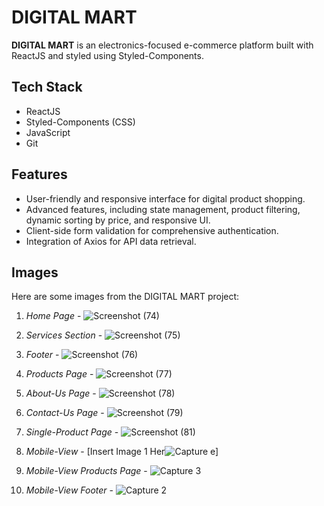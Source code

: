 # DIGITAL MART

**DIGITAL MART** is an electronics-focused e-commerce platform built with ReactJS and styled using Styled-Components.

## Tech Stack

- ReactJS
- Styled-Components (CSS)
- JavaScript
- Git

## Features

- User-friendly and responsive interface for digital product shopping.
- Advanced features, including state management, product filtering, dynamic sorting by price, and responsive UI.
- Client-side form validation for comprehensive authentication.
- Integration of Axios for API data retrieval.


## Images

Here are some images from the DIGITAL MART project:

1. *Home Page* - ![Screenshot (74)](https://github.com/SahilLamba0008/DigitalMart_Ecom_WebApp/assets/125360487/6833af95-75e8-48a9-af1b-39df567922f5)


2. *Services Section* - 
![Screenshot (75)](https://github.com/SahilLamba0008/DigitalMart_Ecom_WebApp/assets/125360487/e7b4aff1-0c7a-492e-879c-98e27243beba)

3. *Footer* - ![Screenshot (76)](https://github.com/SahilLamba0008/DigitalMart_Ecom_WebApp/assets/125360487/328f979b-62fa-4080-866a-daef2ca24c74)


4. *Products Page* - ![Screenshot (77)](https://github.com/SahilLamba0008/DigitalMart_Ecom_WebApp/assets/125360487/bc045d9f-d7ff-417d-913a-75d0c4804998)

5. *About-Us Page* - ![Screenshot (78)](https://github.com/SahilLamba0008/DigitalMart_Ecom_WebApp/assets/125360487/001522e9-041c-4354-9ee0-64238462a275)

6. *Contact-Us Page* - ![Screenshot (79)](https://github.com/SahilLamba0008/DigitalMart_Ecom_WebApp/assets/125360487/cfbf6b80-95d8-4931-afbc-f12a46c824dc)

7. *Single-Product Page* - ![Screenshot (81)](https://github.com/SahilLamba0008/DigitalMart_Ecom_WebApp/assets/125360487/55097ff9-9ee3-461d-979c-ef7322334b72)

8. *Mobile-View* - [Insert Image 1 Her![Capture](https://github.com/SahilLamba0008/DigitalMart_Ecom_WebApp/assets/125360487/b4b0a7f7-b3b2-415d-87d9-39b024b88c8d)
e]

9. *Mobile-View Products Page* - 
![Capture 3](https://github.com/SahilLamba0008/DigitalMart_Ecom_WebApp/assets/125360487/39da758e-64ec-48f5-8bff-b02f7a25feb4)

10. *Mobile-View Footer* - ![Capture 2](https://github.com/SahilLamba0008/DigitalMart_Ecom_WebApp/assets/125360487/8661ec37-334e-4350-9859-630bc91aa8f1)
